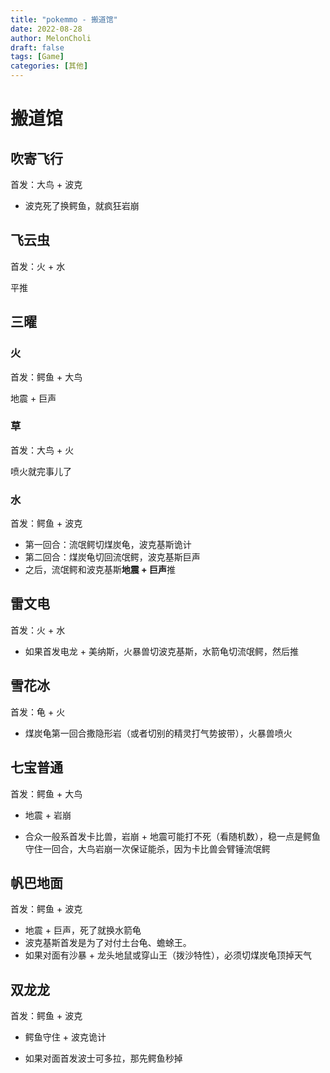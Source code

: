 ```yaml
---
title: "pokemmo - 搬道馆"
date: 2022-08-28
author: MelonCholi
draft: false
tags: [Game]
categories: [其他]
---
```


# 搬道馆

## 吹寄飞行

首发：大鸟 + 波克

- 波克死了换鳄鱼，就疯狂岩崩

## 飞云虫

首发：火 + 水

平推

## 三曜

### 火

首发：鳄鱼 + 大鸟

地震 + 巨声

### 草

首发：大鸟 + 火

喷火就完事儿了

### 水

首发：鳄鱼 + 波克

- 第一回合：流氓鳄切煤炭龟，波克基斯诡计
- 第二回合：煤炭龟切回流氓鳄，波克基斯巨声
- 之后，流氓鳄和波克基斯**地震 + 巨声**推

## 雷文电

首发：火 + 水

- 如果首发电龙 + 美纳斯，火暴兽切波克基斯，水箭龟切流氓鳄，然后推

## 雪花冰

首发：龟 + 火

- 煤炭龟第一回合撒隐形岩（或者切别的精灵打气势披带），火暴兽喷火

## 七宝普通

首发：鳄鱼 + 大鸟

- 地震 + 岩崩

- 合众一般系首发卡比兽，岩崩 + 地震可能打不死（看随机数），稳一点是鳄鱼守住一回合，大鸟岩崩一次保证能杀，因为卡比兽会臂锤流氓鳄

## 帆巴地面

首发：鳄鱼 + 波克

- 地震 + 巨声，死了就换水箭龟
- 波克基斯首发是为了对付土台龟、蟾蜍王。
- 如果对面有沙暴 + 龙头地鼠或穿山王（拨沙特性），必须切煤炭龟顶掉天气

## 双龙龙

首发：鳄鱼 + 波克

- 鳄鱼守住 + 波克诡计

- 如果对面首发波士可多拉，那先鳄鱼秒掉

